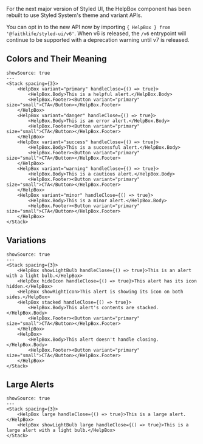 For the next major version of Styled UI, the HelpBox component has been rebuilt to use Styled System's theme and variant APIs.

You can opt in to the new API now by importing `{ HelpBox } from '@faithlife/styled-ui/v6'`. When v6 is released, the `/v6` entrypoint will continue to be supported with a deprecation warning until v7 is released.

## Colors and Their Meaning

```react
showSource: true
---
<Stack spacing={3}>
	<HelpBox variant="primary" handleClose={() => true}>
		<HelpBox.Body>This is a helpful alert.</HelpBox.Body>
		<HelpBox.Footer><Button variant="primary" size="small">CTA</Button></HelpBox.Footer>
	</HelpBox>
	<HelpBox variant="danger" handleClose={() => true}>
		<HelpBox.Body>This is an error alert.</HelpBox.Body>
		<HelpBox.Footer><Button variant="primary" size="small">CTA</Button></HelpBox.Footer>
	</HelpBox>
	<HelpBox variant="success" handleClose={() => true}>
		<HelpBox.Body>This is a successful alert.</HelpBox.Body>
		<HelpBox.Footer><Button variant="primary" size="small">CTA</Button></HelpBox.Footer>
	</HelpBox>
	<HelpBox variant="warning" handleClose={() => true}>
		<HelpBox.Body>This is a cautious alert.</HelpBox.Body>
		<HelpBox.Footer><Button variant="primary" size="small">CTA</Button></HelpBox.Footer>
	</HelpBox>
	<HelpBox variant="minor" handleClose={() => true}>
		<HelpBox.Body>This is a minor alert.</HelpBox.Body>
		<HelpBox.Footer><Button variant="primary" size="small">CTA</Button></HelpBox.Footer>
	</HelpBox>
</Stack>
```

## Variations

```react
showSource: true
---
<Stack spacing={3}>
	<HelpBox showLightBulb handleClose={() => true}>This is an alert with a light bulb.</HelpBox>
	<HelpBox hideIcon handleClose={() => true}>This alert has its icon hidden.</HelpBox>
	<HelpBox showRightIcon>This alert is showing its icon on both sides.</HelpBox>
	<HelpBox stacked handleClose={() => true}>
		<HelpBox.Body>This alert's contents are stacked.</HelpBox.Body>
		<HelpBox.Footer><Button variant="primary" size="small">CTA</Button></HelpBox.Footer>
	</HelpBox>
	<HelpBox>
		<HelpBox.Body>This alert doesn't handle closing.</HelpBox.Body>
		<HelpBox.Footer><Button variant="primary" size="small">CTA</Button></HelpBox.Footer>
	</HelpBox>
</Stack>
```

## Large Alerts

```react
showSource: true
---
<Stack spacing={3}>
	<HelpBox large handleClose={() => true}>This is a large alert.</HelpBox>
	<HelpBox showLightBulb large handleClose={() => true}>This is a large alert with a light bulb.</HelpBox>
</Stack>
```
